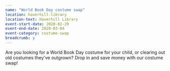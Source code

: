 ```yaml
---
name: "World Book Day costume swap"
location: haverhill-library
location-text: Haverhill Library
event-start-date: 2020-02-29
event-end-date: 2020-03-04
event-category: costume-swap
breadcrumb: y
---
```


Are you looking for a World Book Day costume for your child, or clearing out old costumes they've outgrown? Drop in and save money with our costume swap!
